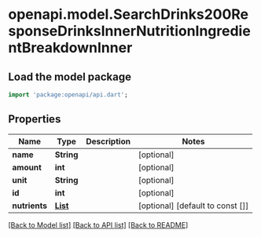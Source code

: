 # openapi.model.SearchDrinks200ResponseDrinksInnerNutritionIngredientBreakdownInner

## Load the model package
```dart
import 'package:openapi/api.dart';
```

## Properties
Name | Type | Description | Notes
------------ | ------------- | ------------- | -------------
**name** | **String** |  | [optional] 
**amount** | **int** |  | [optional] 
**unit** | **String** |  | [optional] 
**id** | **int** |  | [optional] 
**nutrients** | [**List<SearchDrinks200ResponseDrinksInnerNutritionIngredientBreakdownInnerNutrientsInner>**](SearchDrinks200ResponseDrinksInnerNutritionIngredientBreakdownInnerNutrientsInner.md) |  | [optional] [default to const []]

[[Back to Model list]](../README.md#documentation-for-models) [[Back to API list]](../README.md#documentation-for-api-endpoints) [[Back to README]](../README.md)


